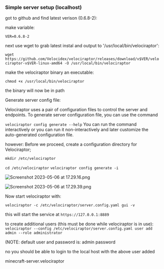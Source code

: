 ### Simple server setup (localhost)

got to github and find latest verison (0.6.8-2):

make variable:

`VER=0.6.8-2`

next use wget to grab latest instal and output to '/usr/local/bin/velociraptor':

`wget https://github.com/Velocidex/velociraptor/releases/download/v$VER/velociraptor-v$VER-linux-amd64 -O /usr/local/bin/velociraptor`

make the velociraptor binary an executable:

`chmod +x /usr/local/bin/velociraptor`

the binary will now be in path

Generate server config file:

Velociraptor uses a pair of configuration files to control the server and endpoints. To generate server configuration file, you can use the command

`velociraptor config generate --help`
You can run the command interactively or you can run it non-interactively and later customize the auto-generated configuration file.

however: Before we proceed, create a configuration directory for Velociraptor;

`mkdir /etc/velociraptor`

`cd /etc/velociraptor`
`velociraptor config generate -i`

![Screenshot 2023-05-06 at 17.29.16.png](../../_resources/Screenshot%202023-05-06%20at%2017.29.16.png)

![Screenshot 2023-05-06 at 17.29.39.png](../../_resources/Screenshot%202023-05-06%20at%2017.29.39.png)

Now start velociraptor with:

`velociraptor -c /etc/velociraptor/server.config.yaml gui -v`

this will start the service at `https://127.0.0.1:8889`

to create additional users (this must be done while velociraptor is in use):
`velociraptor --config /etc/velociraptor/server.config.yaml user add admin --role administrator`

(NOTE: default user and password is:
admin
password

no you should be able to login to the local host with the above user added

minecraft-server.velociraptor